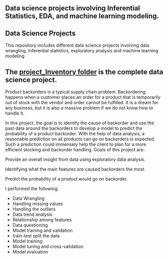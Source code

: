 ## Data science projects involving Inferential Statistics, EDA, and machine learning modeling.

## Data Science Projects
This repository includes different data science projects involving data wrangling, Inferential statistics, exploratory analysis and machine learning modeling

## The [project_Inventory folder](./project_Inventory) is the complete data science project. 
Product backorders is a typical supply chain problem. Backordering happens when a customer places an order for a product that is temporarily out of stock with the vendor and order cannot be fulfilled. It is a dream for any business, but it is also a massive problem if we do not know how to handle it. 

In this project, the goal is to identify the cause of backorder and use the past data around the backorders to develop a model to predict the probability of a product backorder. With the help of data analysis, a reasonable prediction on all products can go on backorders is expected. Such a prediction could immensely help the client to plan for a more efficient stocking and backorder handling. Goals of this project are:

Provide an overall insight from data using exploratory data analysis.

Identifying what the main features are caused backorders the most.

Predict the probability of a product would go on backorder.

I performed the following:

* Data Wrangling
* Handling missing values
* Handling the outliers
* Data trend analysis
* Relationship among features
* Data questioning
* Model training and validation
* train-test split the data
* Model training
* Model tuning and cross-validation
* Model evaluation

